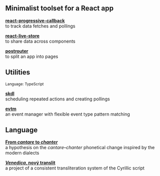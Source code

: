 ## Minimalist toolset for a React app

**[react-progressive-callback](https://www.npmjs.com/package/react-progressive-callback)**<br>
to track data fetches and pollings

**[react-live-store](https://www.npmjs.com/package/react-live-store)**<br>
to share data across components

**[postrouter](https://www.npmjs.com/package/postrouter)**<br>
to split an app into pages

## Utilities

<sup>Language: TypeScript</sup>

**[skdl](https://www.npmjs.com/package/skdl)**<br>
scheduling repeated actions and creating pollings

**[evtm](https://www.npmjs.com/package/evtm)**<br>
an event manager with flexible event type pattern matching

## Language

**[From *cantare* to *chanter*](https://github.com/axtk/w/blob/main/palatalization.md)**<br>
a hypothesis on the *cantare*&ndash;*chanter* phonetical change inspired by the modern dialects

**[*Venedica*, nový translit](https://github.com/axtk/w/blob/main/translit.md)**<br>
a project of a consistent transliteration system of the Cyrillic script
